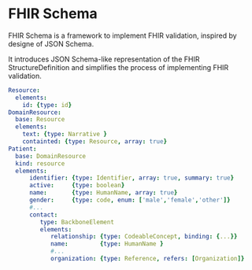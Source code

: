 # FHIR Schema

FHIR Schema is a framework to implement FHIR validation, 
inspired by designe of JSON Schema. 


It introduces JSON Schema-like representation of the FHIR StructureDefinition
and simplifies the process of implementing FHIR validation.  

```yaml
Resource:
  elements:
    id: {type: id}
DomainResource:
  base: Resource
  elements:
    text: {type: Narrative }
    containted: {type: Resource, array: true}
Patient:
  base: DomainResource
  kind: resource
  elements:
      identifier: {type: Identifier, array: true, summary: true}
      active:     {type: boolean}
      name:       {type: HumanName, array: true}
      gender:     {type: code, enum: ['male','female','other']}
      #...
      contact:
         type: BackboneElement
         elements:
            relationship: {type: CodeableConcept, binding: {...}}
            name:         {type: HumanName }
            #...
            organization: {type: Reference, refers: [Organization]}
 ```
